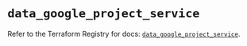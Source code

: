 # `data_google_project_service`

Refer to the Terraform Registry for docs: [`data_google_project_service`](https://registry.terraform.io/providers/hashicorp/google/5.17.0/docs/data-sources/project_service).
